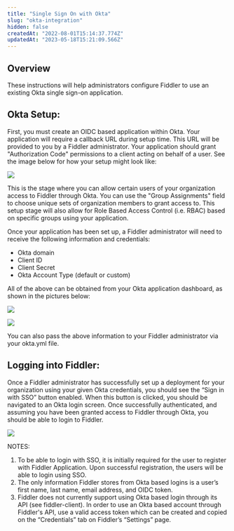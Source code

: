 ```yaml
---
title: "Single Sign On with Okta"
slug: "okta-integration"
hidden: false
createdAt: "2022-08-01T15:14:37.774Z"
updatedAt: "2023-05-18T15:21:09.566Z"
---
```

## Overview

These instructions will help administrators configure Fiddler to use an existing Okta single sign-on application.

## Okta Setup:

First, you must create an OIDC based application within Okta. Your application will require a callback URL during setup time. This URL will be provided to you by a Fiddler administrator. Your application should grant "Authorization Code" permissions to a client acting on behalf of a user. See the image below for how your setup might look like:

![](https://files.readme.io/b7b67fe-Screen_Shot_2022-08-07_at_10.22.36_PM.png)

This is the stage where you can allow certain users of your organization access to Fiddler through Okta. You can use the "Group Assignments" field to choose unique sets of organization members to grant access to. This setup stage will also allow for Role Based Access Control (i.e. RBAC) based on specific groups using your application.

Once your application has been set up, a Fiddler administrator will need to receive the following information and credentials:

- Okta domain
- Client ID
- Client Secret
- Okta Account Type (default or custom)

All of the above can be obtained from your Okta application dashboard, as shown in the pictures below:

![](https://files.readme.io/6442827-Screen_Shot_2022-08-07_at_10.30.03_PM.png)

![](https://files.readme.io/f1dbcf6-Screen_Shot_2022-08-07_at_10.30.15_PM.png)

You can also pass the above information to your Fiddler administrator via your okta.yml file. 

## Logging into Fiddler:

Once a Fiddler administrator has successfully set up a deployment for your organization using your given Okta credentials, you should see the “Sign in with SSO” button enabled. When this button is clicked, you should be navigated to an Okta login screen. Once successfully authenticated, and assuming you have been granted access to Fiddler through Okta, you should be able to login to Fiddler.

![](https://files.readme.io/c96a709-Screen_Shot_2022-08-07_at_10.36.40_PM.png)

NOTES:

1. To be able to login with SSO, it is initially required for the user to register with Fiddler Application. Upon successful registration, the users will be able to login using SSO.
2. The only information Fiddler stores from Okta based logins is a user’s first name, last name, email address, and OIDC token.
3. Fiddler does not currently support using Okta based login through its API (see fiddler-client). In order to use an Okta based account through Fiddler's API, use a valid access token which can be created and copied on the “Credentials” tab on Fiddler’s “Settings” page.